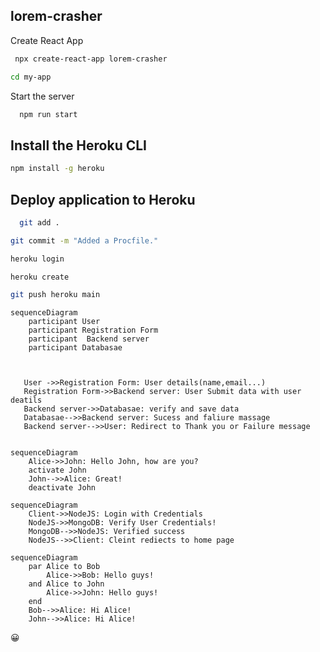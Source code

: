 
## lorem-crasher

Create React App

```bash
 npx create-react-app lorem-crasher
```

```bash
cd my-app
```

Start the server

```bash
  npm run start
```

## Install the Heroku CLI
```bash
npm install -g heroku
  ```
 ## Deploy application to Heroku
```bash
  git add .
  ```
  ```bash
git commit -m "Added a Procfile."
```
```bash
heroku login
```
```bash
heroku create
```
```bash
git push heroku main

```

```mermaid
sequenceDiagram
    participant User
    participant Registration Form
    participant  Backend server
    participant Databasae

        

   User ->>Registration Form: User details(name,email...)  
   Registration Form->>Backend server: User Submit data with user deatils
   Backend server->>Databasae: verify and save data
   Databasae-->>Backend server: Sucess and faliure massage
   Backend server-->>User: Redirect to Thank you or Failure message 
   
   ```

```mermaid
sequenceDiagram
    Alice->>John: Hello John, how are you?
    activate John
    John-->>Alice: Great!
    deactivate John

```
```mermaid
sequenceDiagram
    Client->>NodeJS: Login with Credentials
    NodeJS->>MongoDB: Verify User Credentials!
    MongoDB-->>NodeJS: Verified success
    NodeJS-->>Client: Cleint rediects to home page
```

```mermaid
sequenceDiagram
    par Alice to Bob
        Alice->>Bob: Hello guys!
    and Alice to John
        Alice->>John: Hello guys!
    end
    Bob-->>Alice: Hi Alice!
    John-->>Alice: Hi Alice!
```
<html>
<head>
<meta charset="UTF-8">
</head>
<body>

<p>&#128512;</p>

</body>
</html>

 

